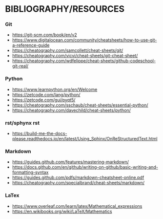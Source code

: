 BIBLIOGRAPHY/RESOURCES
======================

### Git
- https://git-scm.com/book/en/v2
- https://www.digitalocean.com/community/cheatsheets/how-to-use-git-a-reference-guide
- https://cheatography.com/samcollett/cheat-sheets/git/
- https://cheatography.com/vicvi/cheat-sheets/git-cheat-sheet/
- https://cheatography.com/wdfelippe/cheat-sheets/github-codeschool-git-real/

### Python
- https://www.learnpython.org/en/Welcome
- https://zetcode.com/lang/python/
- https://zetcode.com/gui/pyqt5/
- https://cheatography.com/sschaub/cheat-sheets/essential-python/
- https://cheatography.com/davechild/cheat-sheets/python/

### rst/sphynx rst
- https://build-me-the-docs-please.readthedocs.io/en/latest/Using_Sphinx/OnReStructuredText.html

### Markdown
- https://guides.github.com/features/mastering-markdown/
- https://docs.github.com/en/github/writing-on-github/basic-writing-and-formatting-syntax
- https://guides.github.com/pdfs/markdown-cheatsheet-online.pdf
- https://cheatography.com/specialbrand/cheat-sheets/markdown/

### LaTex
- https://www.overleaf.com/learn/latex/Mathematical_expressions
- https://en.wikibooks.org/wiki/LaTeX/Mathematics

